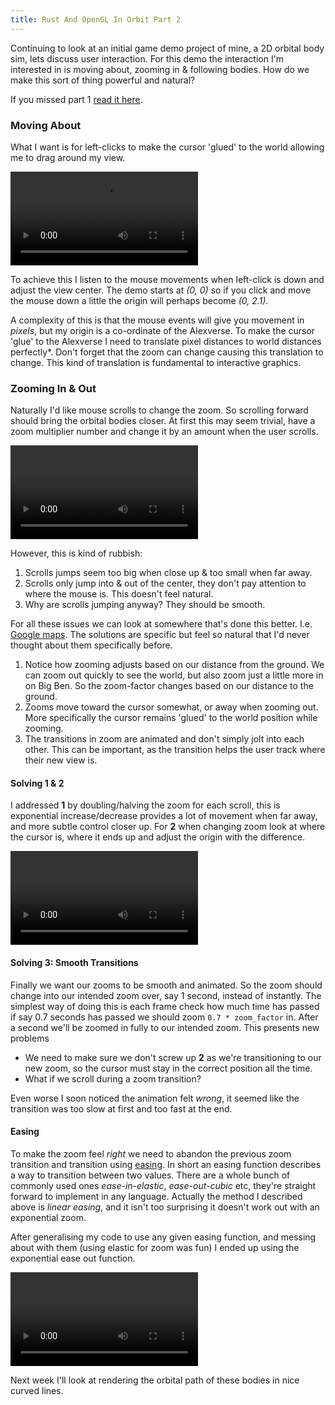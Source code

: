 ```yaml
---
title: Rust And OpenGL In Orbit Part 2
---
```

Continuing to look at an initial game demo project of mine, a 2D orbital body sim, lets discuss user interaction. For this demo the interaction I'm interested in is moving about, zooming in & following bodies. How do we make this sort of thing powerful and natural?

If you missed part 1 [read it here](/2017/06/09/rust-and-opengl-in-orbit.html).

### Moving About
What I want is for left-clicks to make the cursor 'glued' to the world allowing me to drag around my view.

<video src="/assets/orbit-p2/dragging.webm" loop controls></video>

To achieve this I listen to the mouse movements when left-click is down and adjust the view center. The demo starts at *(0, 0)* so if you click and move the mouse down a little the origin will perhaps become *(0, 2.1)*.

A complexity of this is that the mouse events will give you movement in *pixels*, but my origin is a co-ordinate of the Alexverse. To make the cursor 'glue' to the Alexverse I need to translate pixel distances to world distances perfectly\*. Don't forget that the zoom can change causing this translation to change. This kind of translation is fundamental to interactive graphics.

### Zooming In & Out
Naturally I'd like mouse scrolls to change the zoom. So scrolling forward should bring the orbital bodies closer. At first this may seem trivial, have a zoom multiplier number and change it by an amount when the user scrolls.

<video src="/assets/orbit-p2/bad-zoom.webm" loop controls></video>

However, this is kind of rubbish:
1. Scrolls jumps seem too big when close up & too small when far away.
2. Scrolls only jump into & out of the center, they don't pay attention to where the mouse is. This doesn't feel natural.
3. Why are scrolls jumping anyway? They should be smooth.

For all these issues we can look at somewhere that's done this better. I.e. [Google maps](https://www.google.co.uk/maps/@30.1590487,-30.1284594,3z). The solutions are specific but feel so natural that I'd never thought about them specifically before.
1. Notice how zooming adjusts based on our distance from the ground. We can zoom out quickly to see the world, but also zoom just a little more in on Big Ben. So the zoom-factor changes based on our distance to the ground.
2. Zooms move toward the cursor somewhat, or away when zooming out. More specifically the cursor remains 'glued' to the world position while zooming.
3. The transitions in zoom are animated and don't simply jolt into each other. This can be important, as the transition helps the user track where their new view is.

#### Solving 1 & 2
I addressed **1** by doubling/halving the zoom for each scroll, this is exponential increase/decrease provides a lot of movement when far away, and more subtle control closer up. For **2** when changing zoom look at where the cursor is, where it ends up and adjust the origin with the difference.

<video src="/assets/orbit-p2/better-zoom.webm" loop controls></video>


#### Solving 3: Smooth Transitions
Finally we want our zooms to be smooth and animated. So the zoom should change into our intended zoom over, say 1 second, instead of instantly. The simplest way of doing this is each frame check how much time has passed if say 0.7 seconds has passed we should zoom `0.7 * zoom_factor` in. After a second we'll be zoomed in fully to our intended zoom. This presents new problems
* We need to make sure we don't screw up **2** as we're transitioning to our new zoom, so the cursor must stay in the correct position all the time.
* What if we scroll during a zoom transition?

Even worse I soon noticed the animation felt *wrong*, it seemed like the transition was too slow at first and too fast at the end.

#### Easing
To make the zoom feel *right* we need to abandon the previous zoom transition and transition using [easing](http://easings.net). In short an easing function describes a way to transition between two values. There are a whole bunch of commonly used ones *ease-in-elastic*, *ease-out-cubic* etc, they're straight forward to implement in any language. Actually the method I described above is *linear easing*, and it isn't too surprising it doesn't work out with an exponential zoom.

After generalising my code to use any given easing function, and messing about with them (using elastic for zoom was fun) I ended up using the exponential ease out function.

<video src="/assets/orbit-p2/easing-zoom.webm" loop controls></video>

Next week I'll look at rendering the orbital path of these bodies in nice curved lines.
